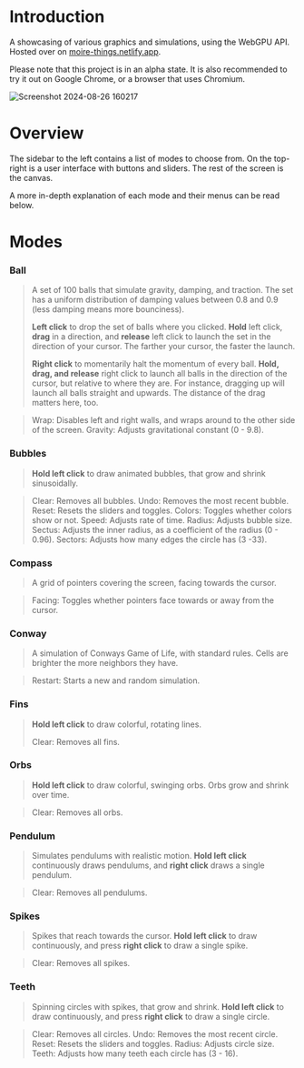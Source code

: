 # Introduction

A showcasing of various graphics and simulations, using the WebGPU API. Hosted over on [moire-things.netlify.app](https://moire-things.netlify.app).

Please note that this project is in an alpha state. It is also recommended to try it out on Google Chrome, or a browser that uses Chromium.

![Screenshot 2024-08-26 160217](https://github.com/user-attachments/assets/9e4c5d94-2a74-4a67-8aea-8a48978bb614)

# Overview

The sidebar to the left contains a list of modes to choose from. On the top-right is a user interface with buttons and sliders. The rest of the screen is the canvas.

A more in-depth explanation of each mode and their menus can be read below.

# Modes

### Ball

> A set of 100 balls that simulate gravity, damping, and traction. The set has a uniform distribution of damping values between 0.8 and 0.9 (less damping means more bounciness).
>
> <b>Left click</b> to drop the set of balls where you clicked. <b>Hold</b> left click, <b>drag</b> in a direction, and <b>release</b> left click to launch the set in the direction of your cursor. The farther your cursor, the faster the launch.
>
> <b>Right click</b> to momentarily halt the momentum of every ball. <b>Hold, drag, and release</b> right click to launch all balls in the direction of the cursor, but relative to where they are. For instance, dragging up will launch all balls straight and upwards. The distance of the drag matters here, too.

> Wrap: Disables left and right walls, and wraps around to the other side of the screen.
> Gravity: Adjusts gravitational constant (0 - 9.8).

### Bubbles

> <b>Hold left click</b> to draw animated bubbles, that grow and shrink sinusoidally.

> Clear: Removes all bubbles.
> Undo: Removes the most recent bubble.
> Reset: Resets the sliders and toggles.
> Colors: Toggles whether colors show or not.
> Speed: Adjusts rate of time.
> Radius: Adjusts bubble size.
> Sectus: Adjusts the inner radius, as a coefficient of the radius (0 - 0.96).
> Sectors: Adjusts how many edges the circle has (3 -33).

### Compass

> A grid of pointers covering the screen, facing towards the cursor.

> Facing: Toggles whether pointers face towards or away from the cursor.

### Conway

> A simulation of Conways Game of Life, with standard rules. Cells are brighter the more neighbors they have.

> Restart: Starts a new and random simulation.

### Fins

> <b>Hold left click</b> to draw colorful, rotating lines.
>
> Clear: Removes all fins.

### Orbs

> <b>Hold left click</b> to draw colorful, swinging orbs. Orbs grow and shrink over time.

> Clear: Removes all orbs.

### Pendulum

> Simulates pendulums with realistic motion. <b>Hold left click</b> continuously draws pendulums, and <b>right click</b> draws a single pendulum.

> Clear: Removes all pendulums.

### Spikes

> Spikes that reach towards the cursor. <b>Hold left click</b> to draw continuously, and press <b>right click</b> to draw a single spike.

> Clear: Removes all spikes.

### Teeth

> Spinning circles with spikes, that grow and shrink. <b>Hold left click</b> to draw continuously, and press <b>right click</b> to draw a single circle.

> Clear: Removes all circles.
> Undo: Removes the most recent circle.
> Reset: Resets the sliders and toggles.
> Radius: Adjusts circle size.
> Teeth: Adjusts how many teeth each circle has (3 - 16).
